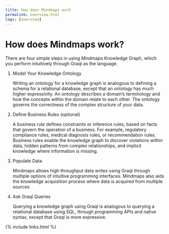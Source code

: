 ```yaml
---
title: How does Mindmaps work
permalink: overview.html
tags: [overview]
---
```

How does Mindmaps work?
=======================

There are four simple steps in using Mindmaps Knowledge Graph, which you
perform intuitively through Graql as the language.

1. Model Your Knowledge Ontology

    Writing an ontology for a knowledge graph is analogous to defining a
    schema for a relational database, except that an ontology has much higher
    expressivity. An ontology  describes a domain’s terminology and how the
    concepts within the domain relate to each other. The ontology governs the
    correctness of the complex structure of your data.

2. Define Business Rules (optional)

    A business rule defines constraints or inference rules, based on facts
    that govern the operation of a business. For example, regulatory
    compliance rules, medical diagnosis rules, or recommendation rules.
    Business rules enable the knowledge graph to discover violations within
    data, hidden patterns from complex relationships, and implicit knowledge
    where information is missing.

3. Populate Data
    
    Mindmaps allows high throughput data writes using Graql through multiple
    options of intuitive programming interfaces. Mindmaps also aids the
    knowledge acquisition process where data is acquired from multiple
    sources.

4. Ask Graql Queries

    Querying a knowledge graph using Graql is analogous to querying a
    relational database using SQL, through programming APIs and native syntax,
    except that <span data-toggle="tooltip" data-original-title="{{site.data.definitions.graql}}">Graql</span> is more expressive.

{% include links.html %}